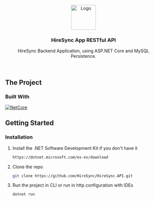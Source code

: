 <br />
<div align="center">
  <a href="https://github.com/HireSync/HireSync.API" target="_blank">
    <img src="https://i.ibb.co/XY1yQvx/logo-2.png" alt="Logo" width="auto" height="80">
  </a>
  <h3 align="center">HireSync App RESTful API</h3>
  <p align="center">
    HireSync Backend Application, using ASP.NET Core and MySQL Persistence.
    <br />
    <br />
    <br />
    </p>
</div>


## The Project

### Built With
[![NetCore][net-shield]][net-url]<br>

<!-- GETTING STARTED -->
## Getting Started
### Installation
1. Install the .NET Software Development Kit if you don't have it
   ```sh
   https://dotnet.microsoft.com/es-es/download
   ```
2. Clone the repo
   ```sh
   git clone https://github.com/HireSync/HireSync.API.git
   ```
3. Run the project in CLI or run in http configuration with IDEs
   ```sh
   dotnet run
   ```


<!-- MARKDOWN LINKS & IMAGES -->
[net-url]: https://dotnet.microsoft.com/en-us/
[net-shield]: https://img.shields.io/badge/.NET-5C2D91?style=for-the-badge&logo=.net&logoColor=white
